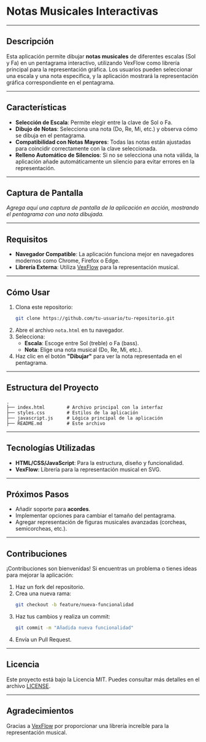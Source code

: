 
# Notas Musicales Interactivas

---

## Descripción
Esta aplicación permite dibujar **notas musicales** de diferentes escalas (Sol y Fa) en un pentagrama interactivo, utilizando VexFlow como librería principal para la representación gráfica. Los usuarios pueden seleccionar una escala y una nota específica, y la aplicación mostrará la representación gráfica correspondiente en el pentagrama.

---

## Características
- **Selección de Escala**: Permite elegir entre la clave de Sol o Fa.
- **Dibujo de Notas**: Selecciona una nota (Do, Re, Mi, etc.) y observa cómo se dibuja en el pentagrama.
- **Compatibilidad con Notas Mayores**: Todas las notas están ajustadas para coincidir correctamente con la clave seleccionada.
- **Relleno Automático de Silencios**: Si no se selecciona una nota válida, la aplicación añade automáticamente un silencio para evitar errores en la representación.

---

## Captura de Pantalla
*Agrega aquí una captura de pantalla de la aplicación en acción, mostrando el pentagrama con una nota dibujada.*

---

## Requisitos
- **Navegador Compatible**: La aplicación funciona mejor en navegadores modernos como Chrome, Firefox o Edge.
- **Librería Externa**: Utiliza [VexFlow](https://github.com/0xfe/vexflow) para la representación musical.

---

## Cómo Usar
1. Clona este repositorio:
   ```bash
   git clone https://github.com/tu-usuario/tu-repositorio.git
   ```
2. Abre el archivo `nota.html` en tu navegador.
3. Selecciona:
   - **Escala**: Escoge entre Sol (treble) o Fa (bass).
   - **Nota**: Elige una nota musical (Do, Re, Mi, etc.).
4. Haz clic en el botón **"Dibujar"** para ver la nota representada en el pentagrama.

---

## Estructura del Proyecto
```plaintext
.
├── index.html        # Archivo principal con la interfaz
├── styles.css        # Estilos de la aplicación
├── javascript.js     # Lógica principal de la aplicación
├── README.md         # Este archivo
```

---

## Tecnologías Utilizadas
- **HTML/CSS/JavaScript**: Para la estructura, diseño y funcionalidad.
- **VexFlow**: Librería para la representación musical en SVG.

---

## Próximos Pasos
- Añadir soporte para **acordes**.
- Implementar opciones para cambiar el tamaño del pentagrama.
- Agregar representación de figuras musicales avanzadas (corcheas, semicorcheas, etc.).

---

## Contribuciones
¡Contribuciones son bienvenidas! Si encuentras un problema o tienes ideas para mejorar la aplicación:
1. Haz un fork del repositorio.
2. Crea una nueva rama:
   ```bash
   git checkout -b feature/nueva-funcionalidad
   ```
3. Haz tus cambios y realiza un commit:
   ```bash
   git commit -m "Añadida nueva funcionalidad"
   ```
4. Envía un Pull Request.

---

## Licencia
Este proyecto está bajo la Licencia MIT. Puedes consultar más detalles en el archivo [LICENSE](LICENSE).

---

## Agradecimientos
Gracias a [VexFlow](https://github.com/0xfe/vexflow) por proporcionar una librería increíble para la representación musical.
